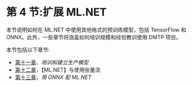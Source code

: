 <title>Section 4: Extending ML.NET</title> 

# 第 4 节:扩展 ML.NET

本节说明如何在 ML.NET 中使用其他格式的预训练模型，包括 TensorFlow 和 ONNX。此外，一些章节将涵盖如何培训规模和经验教训使用 DMTP 项目。

本节包括以下章节:

*   [第十一章](116bbc2d-9659-4d34-9b2b-26593e29f54a.xhtml)、*培训和建立生产模型*
*   [第十二章](049e90c4-05b0-466d-af93-d56df861a843.xhtml)，【ML.NET】与使用张量流
*   [第十三章](788ee637-ad9b-4ddf-8018-b804d3004404.xhtml)，*用 ONNX 配 ML.NET*